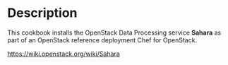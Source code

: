 Description
===========

This cookbook installs the OpenStack Data Processing service **Sahara** as part of an OpenStack reference deployment Chef for OpenStack.

https://wiki.openstack.org/wiki/Sahara

